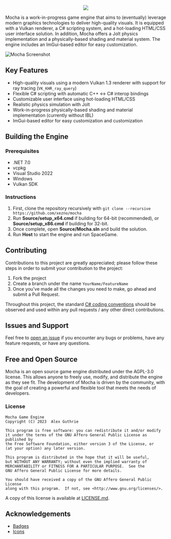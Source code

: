 <p align="center">
    <img src="https://user-images.githubusercontent.com/12881812/210671438-4d622459-fc1b-4164-ba8a-932dd2926524.png" />
</p>

Mocha is a work-in-progress game engine that aims to (eventually) leverage modern graphics technologies to deliver high-quality visuals. It is equipped with a Vulkan renderer, a C# scripting system, and a hot-loading HTML/CSS user interface solution. In addition, Mocha offers a Jolt physics implementation and a physically-based shading and material system. The engine includes an ImGui-based editor for easy customization.

![Mocha Screenshot](https://user-images.githubusercontent.com/12881812/210655312-1e0d25a1-e4bf-49d9-943b-f88f932f7e08.png)

## Key Features

- High-quality visuals using a modern Vulkan 1.3 renderer with support for ray tracing (`VK_KHR_ray_query`)
- Flexible C# scripting with automatic C++ <-> C# interop bindings
- Customizable user interface using hot-loading HTML/CSS
- Realistic physics simulation with Jolt
- Work-in-progress physically-based shading and material implementation (currently without IBL)
- ImGui-based editor for easy customization and customization

## Building the Engine

### Prerequisites

- .NET 7.0
- vcpkg
- Visual Studio 2022
- Windows
- Vulkan SDK

### Instructions

1. First, clone the repository recursively with `git clone --recursive https://github.com/xezno/mocha`
2. Run **Source/setup_x64.cmd** if building for 64-bit (recommended), or **Source/setup_x86.cmd** if building for 32-bit.
3. Once complete, open **Source/Mocha.sln** and build the solution.
4. Run **Host** to start the engine and run SpaceGame.

## Contributing

Contributions to this project are greatly appreciated; please follow these steps in order to submit your contribution to the project:

1. Fork the project
2. Create a branch under the name `YourName/FeatureName`
3. Once you've made all the changes you need to make, go ahead and submit a Pull Request.

Throughout this project, the standard [C# coding conventions](https://docs.microsoft.com/en-us/dotnet/csharp/programming-guide/inside-a-program/coding-conventions) should be observed and used within any pull requests / any other direct contributions.

## Issues and Support

Feel free to [open an issue](https://github.com/xezno/mocha/issues/new) if you encounter any bugs or problems, have any feature requests, or have any questions.

## Free and Open Source

Mocha is an open source game engine distributed under the AGPL-3.0 license. This allows anyone to freely use, modify, and distribute the engine as they see fit. The development of Mocha is driven by the community, with the goal of creating a powerful and flexible tool that meets the needs of developers.

### License

```
Mocha Game Engine
Copyright (C) 2023  Alex Guthrie

This program is free software: you can redistribute it and/or modify
it under the terms of the GNU Affero General Public License as published by
the Free Software Foundation, either version 3 of the License, or
(at your option) any later version.

This program is distributed in the hope that it will be useful,
but WITHOUT ANY WARRANTY; without even the implied warranty of
MERCHANTABILITY or FITNESS FOR A PARTICULAR PURPOSE.  See the
GNU Affero General Public License for more details.

You should have received a copy of the GNU Affero General Public License
along with this program.  If not, see <http://www.gnu.org/licenses/>.
```

A copy of this license is available at [LICENSE.md](https://github.com/xezno/mocha/blob/master/LICENSE.md).

## Acknowledgements
* [Badges](https://shields.io)
* [Icons](https://www.flaticon.com/)
